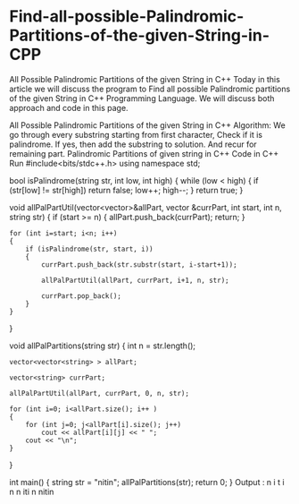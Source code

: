 # Find-all-possible-Palindromic-Partitions-of-the-given-String-in-CPP

All Possible Palindromic Partitions of the given String in C++
Today in this article we will discuss the program to Find all possible Palindromic partitions of the given String in C++ Programming Language. We will discuss both approach and code in this page.

All Possible Palindromic Partitions of the given String in C++
Algorithm:
We go through every substring starting from first character,
Check if it is palindrome.
If yes, then add the substring to solution.
And recur for remaining part.
Palindromic Partitions of given string in C++
Code in C++
Run
#include<bits/stdc++.h>
using namespace std;

bool isPalindrome(string str, int low, int high)
{
    while (low < high)
    {
        if (str[low] != str[high])
            return false;
        low++;
        high--;
    }
    return true;
}

void allPalPartUtil(vector<vector<string>>&allPart, vector<string> &currPart, int start, int n, string str)
{
    if (start >= n)
    {
        allPart.push_back(currPart);
        return;
    }
 
    for (int i=start; i<n; i++)
    {
        if (isPalindrome(str, start, i))
        {
            currPart.push_back(str.substr(start, i-start+1));
 
            allPalPartUtil(allPart, currPart, i+1, n, str);
          
            currPart.pop_back();
        }
    }
}

void allPalPartitions(string str)
{
    int n = str.length();
 
    vector<vector<string> > allPart;
 
    vector<string> currPart;
 
    allPalPartUtil(allPart, currPart, 0, n, str);
 
    for (int i=0; i<allPart.size(); i++ )
    {
        for (int j=0; j<allPart[i].size(); j++)
            cout << allPart[i][j] << " ";
        cout << "\n";
    }
}

int main()
{
    string str = "nitin";
    allPalPartitions(str);
    return 0;
}
Output :
n i t i n 
n iti n 
nitin 
